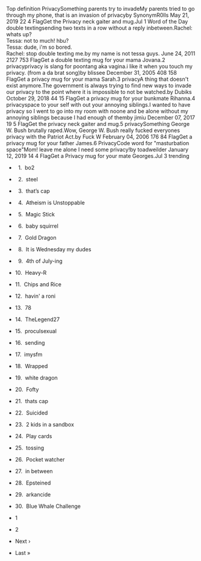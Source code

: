 Top definition PrivacySomething parents try to invadeMy parents tried to go through my phone, that is an invasion of privacyby SynonymR0lls May 21, 2019 22 4 FlagGet the Privacy neck gaiter and mug.Jul 1 Word of the Day double textingsending two texts in a row without a reply inbetween.Rachel: whats up?  
Tessa: not to much! hbu?  
Tessa: dude, i'm so bored.  
Rachel: stop double texting me.by my name is not tessa guys. June 24, 2011 2127 753 FlagGet a double texting mug for your mama Jovana.2 privacyprivacy is slang for poontang aka vagina.i like it when you touch my privacy. (from a da brat song)by blissee December 31, 2005 408 158 FlagGet a privacy mug for your mama Sarah.3 privacyA thing that doesn't exist anymore.The government is always trying to find new ways to invade our privacy to the point where it is impossible to not be watched.by Dubiks October 29, 2018 44 15 FlagGet a privacy mug for your bunkmate Rihanna.4 privacyspace to your self with out your annoying siblings.I wanted to have privacy so I went to go into my room with noone and be alone without my annoying siblings because I had enough of themby jimiu December 07, 2017 19 5 FlagGet the privacy neck gaiter and mug.5 privacySomething George W. Bush brutally raped.Wow, George W. Bush really fucked everyones privacy with the Patriot Act.by Fuck W February 04, 2006 176 84 FlagGet a privacy mug for your father James.6 PrivacyCode word for "masturbation space"Mom! leave me alone I need some privacy!by toadweilder January 12, 2019 14 4 FlagGet a Privacy mug for your mate Georges.Jul 3 trending

*     1.  bo2
*     2.  steel
*     3.  that’s cap
*     4.  Atheism is Unstoppable
*     5.  Magic Stick
*     6.  baby squirrel
*     7.  Gold Dragon
*     8.  It is Wednesday my dudes
*     9.  4th of July-ing
*   10.  Heavy-R
*   11.  Chips and Rice
*   12.  havin' a roni
*   13.  78
*   14.  TheLegend27
*   15.  proculsexual
*   16.  sending
*   17.  imysfm
*   18.  Wrapped
*   19.  white dragon
*   20.  Fofty
*   21.  thats cap
*   22.  Suicided
*   23.  2 kids in a sandbox
*   24.  Play cards
*   25.  tossing
*   26.  Pocket watcher
*   27.  in between
*   28.  Epsteined
*   29.  arkancide
*   30.  Blue Whale Challenge

*   1
*   2
*   Next ›
*   Last »